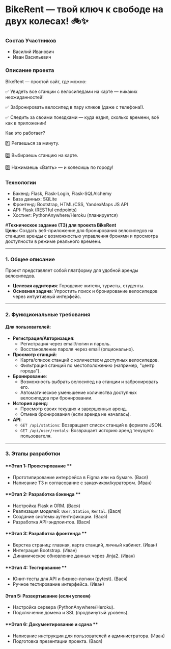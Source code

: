 # BikeRent — твой ключ к свободе на двух колесах! 🚲✨

### Состав Участников
* Василий Иванович
* Иван Васильевич

### Описание проекта
BikeRent — простой сайт, где можно:

✅ Увидеть все станции с велосипедами на карте — никаких неожиданностей!

✅ Забронировать велосипед в пару кликов (даже с телефона!).

✅ Следить за своими поездками — куда ездил, сколько времени, всё как в приложении!

Как это работает?

1️⃣ Регаешься за минуту.

2️⃣ Выбираешь станцию на карте.

3️⃣ Нажимаешь «Взять» — и колесишь по городу!

### Технологии
- Бэкенд: Flask, Flask-Login, Flask-SQLAlchemy
- База данных: SQLite
- Фронтенд: Bootstrap, HTML/CSS, YandexMaps JS API
- API: Flask (RESTful endpoints)
- Хостинг: PythonAnywhere/Heroku (планируется)

#**Техническое задание (ТЗ) для проекта BikeRent**  
**Цель**: Создать веб-приложение для бронирования велосипедов на станциях аренды с возможностью управления бронями и просмотра доступности в режиме реального времени.  

---

### **1. Общее описание**  
Проект представляет собой платформу для удобной аренды велосипедов.  
- **Целевая аудитория**: Городские жители, туристы, студенты.  
- **Основная задача**: Упростить поиск и бронирование велосипедов через интуитивный интерфейс.  

---

### **2. Функциональные требования**  
#### **Для пользователей**:  
- **Регистрация/Авторизация**:  
  - Регистрация через email/логин и пароль.  
  - Восстановление пароля через email (опционально).  
- **Просмотр станций**:  
  - Карта/список станций с количеством доступных велосипедов.  
  - Фильтрация станций по местоположению (например, "центр города").  
- **Бронирование**:  
  - Возможность выбрать велосипед на станции и забронировать его.  
  - Автоматическое уменьшение количества доступных велосипедов при бронировании.  
- **История аренд**:  
  - Просмотр своих текущих и завершенных аренд.  
  - Отмена бронирования (если аренда не началась).  
- **API**:  
  - `GET /api/stations`: Возвращает список станций в формате JSON.  
  - `GET /api/user/rentals`: Возвращает историю аренд текущего пользователя.  

---

### **3. Этапы разработки**  
#### **Этап 1: Проектирование **  
- Прототипирование интерфейса в Figma или на бумаге.  (Вася)
- Написание ТЗ и согласование с заказчиком/куратором.  (Иван)

#### **Этап 2: Разработка бэкенда **  
- Настройка Flask и ORM.  (Вася)
- Реализация моделей: `User`, `Station`, `Rental`. (Вася)  
- Создание системы аутентификации.  (Вася)
- Разработка API-эндпоинтов.  (Вася)

#### **Этап 3: Разработка фронтенда **  
- Верстка страниц: главная, карта станций, личный кабинет. (Иван)  
- Интеграция Bootstrap. (Иван)
- Динамическое обновление данных через Jinja2. (Иван)  

#### **Этап 4: Тестирование **  
- Юнит-тесты для API и бизнес-логики (pytest).  (Вася)
- Ручное тестирование интерфейса.  (Иван)

#### **Этап 5: Развертывание (если успеем)**    
- Настройка сервера (PythonAnywhere/Heroku).   
- Подключение домена и SSL (продвинутый уровень).  

#### **Этап 6: Документирование и сдача **  
- Написание инструкции для пользователей и администратора. (Иван)
- Подготовка презентации проекта.  (Вася)

